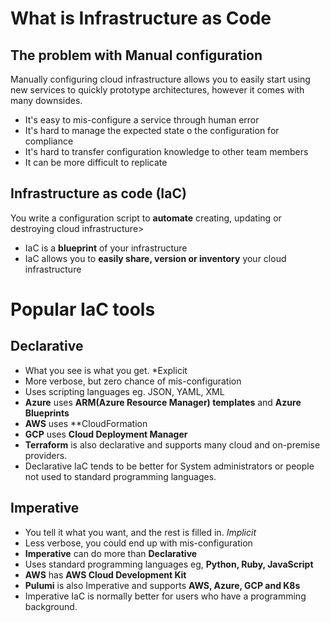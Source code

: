# What is Infrastructure as Code
## The problem with Manual configuration
Manually configuring cloud infrastructure allows you to easily start using new services to quickly prototype architectures, however it comes with many downsides.
- It's easy to mis-configure a service through human error
- It's hard to manage the expected state o the configuration for compliance
- It's hard to transfer configuration knowledge to other team members
- It can be more difficult to replicate

## Infrastructure as code (**IaC**)
You write a configuration script to **automate** creating, updating or destroying cloud infrastructure>
- IaC is a **blueprint** of your infrastructure
- IaC allows you to **easily share, version or inventory** your cloud infrastructure

# Popular IaC tools

## Declarative
- What you see is what you get. *Explicit
- More verbose, but zero chance of mis-configuration
- Uses scripting languages eg. JSON, YAML, XML
- **Azure** uses **ARM(Azure Resource Manager) templates** and **Azure Blueprints**
- **AWS** uses **CloudFormation
- **GCP** uses **Cloud Deployment Manager**
- **Terraform** is also declarative and supports many cloud and on-premise providers.
- Declarative IaC tends to be better for System administrators or people not used to standard programming languages.

## Imperative
- You tell it what you want, and the rest is filled in. *Implicit*
- Less verbose, you could end up with mis-configuration
- **Imperative** can do more than **Declarative**
- Uses standard programming languages eg, **Python, Ruby, JavaScript**
- **AWS** has **AWS Cloud Development Kit**
- **Pulumi** is also Imperative and supports **AWS, Azure, GCP and K8s**
- Imperative IaC is normally better for users who have a programming background.